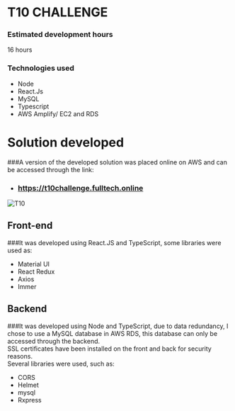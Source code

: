 # T10 CHALLENGE


### Estimated development hours   
16 hours

### Technologies used  
- Node
- React.Js
- MySQL
- Typescript
- AWS Amplify/ EC2 and RDS

# Solution developed

###A version of the developed solution was placed online on AWS and can be accessed through the link:

- ### https://t10challenge.fulltech.online

![T10](https://nespressotest.s3-sa-east-1.amazonaws.com/T10.png "T10")


## Front-end

###It was developed using React.JS and TypeScript, some libraries were used as:

- Material UI
- React Redux
- Axios
- Immer

## Backend

###It was developed using Node and TypeScript, due to data redundancy, I chose to use a MySQL database in AWS RDS, this database can only be accessed through the backend. <br> SSL certificates have been installed on the front and back for security reasons. <br/> Several libraries were used, such as:

- CORS
- Helmet
- mysql
- Rxpress

